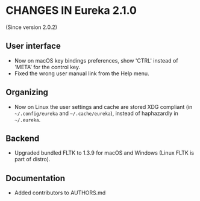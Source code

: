 # CHANGES IN Eureka 2.1.0

(Since version 2.0.2)

## User interface

* Now on macOS key bindings preferences, show 'CTRL' instead of 'META' for the control key.
* Fixed the wrong user manual link from the Help menu.

## Organizing

* Now on Linux the user settings and cache are stored XDG compliant (in `~/.config/eureka` and
`~/.cache/eureka`), instead of haphazardly in `~/.eureka`.

## Backend

* Upgraded bundled FLTK to 1.3.9 for macOS and Windows (Linux FLTK is part of distro).

## Documentation

* Added contributors to AUTHORS.md